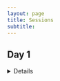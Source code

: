 ```yaml
---
layout: page
title: Sessions 
subtitle: 
---
```


## Day 1

<details>
  <br>
  <details>
    <summary><h3 style="display:inline-block"> Session 1: Challenges, Opportunities, and Myths in Data Science </h1></summary>
    <br>
    DETAILS 1
  </details>  
  
  <details>
  <summary><h3>Session 2: Nutrition Data Sharing: Perspectives in Government, NGOs, and Academia</h3></summary>

  DETAILS 2
  
  <details>
  
  <details>
  <summary><h3>Session 3: Standardization of Anthropometric Measurements</h3></summary>
  <br>
  DETAILS 3
  <details>
  
  <details>
  <summary><h3>Session 4: Big Data Challenges in Biochemical and Molecular Nutrition</h3></summary>
  <br>
  DETAILS 4
  <details>
  
<details>

All session participants are expected to adhere to the [Tufts University Code of Conduct](https://students.tufts.edu/student-affairs/student-life-policies/code-conduct)
